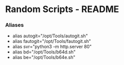 # Random Scripts - README

### Aliases

* alias autogit="/opt/Tools/autogit.sh"
* alias fautogit="/opt/Tools/fautogit.sh"
* alias svr="python3 -m http.server 80"
* alias bd="/opt/Tools/b64d.sh"
* alias be="/opt/Tools/b64e.sh"
